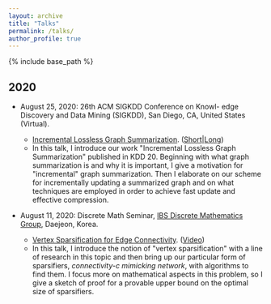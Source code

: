 ```yaml
---
layout: archive
title: "Talks"
permalink: /talks/
author_profile: true
---
```

{% include base_path %}


## 2020
* August 25, 2020: 26th ACM SIGKDD Conference on Knowl- edge Discovery and Data Mining (SIGKDD), San Diego, CA, United States (Virtual).
	* [Incremental Lossless Graph Summarization](https://www.kdd.org/kdd2020/schedule). ([Short](https://www.youtube.com/watch?v=uq5vVPBopU8&feature=youtu.be)|[Long](https://www.youtube.com/watch?v=FHVx642GoaI&feature=youtu.be))
	* In this talk, I introduce our work "Incremental Lossless Graph Summarization" published in KDD 20. Beginning with what graph summarization is and why it is important, I give a motivation for "incremental" graph summarization. Then I elaborate on our scheme for incrementally updating a summarized graph and on what techniques are employed in order to achieve fast update and effective compression.

* August 11, 2020: Discrete Math Seminar, [IBS Discrete Mathematics Group](https://dimag.ibs.re.kr), Daejeon, Korea.
	* [Vertex Sparsification for Edge Connectivity](https://dimag.ibs.re.kr/event/2020-08-11/). ([Video](https://www.youtube.com/watch?v=gLo7uZocI9o))
	* In this talk, I introduce the notion of "vertex sparsification" with a line of research in this topic and then bring up our particular form of sparsifiers, *connectivity-c mimicking network*, with algorithms to find them. I focus more on mathematical aspects in this problem, so I give a sketch of proof for a provable upper bound on the optimal size of sparsifiers.

